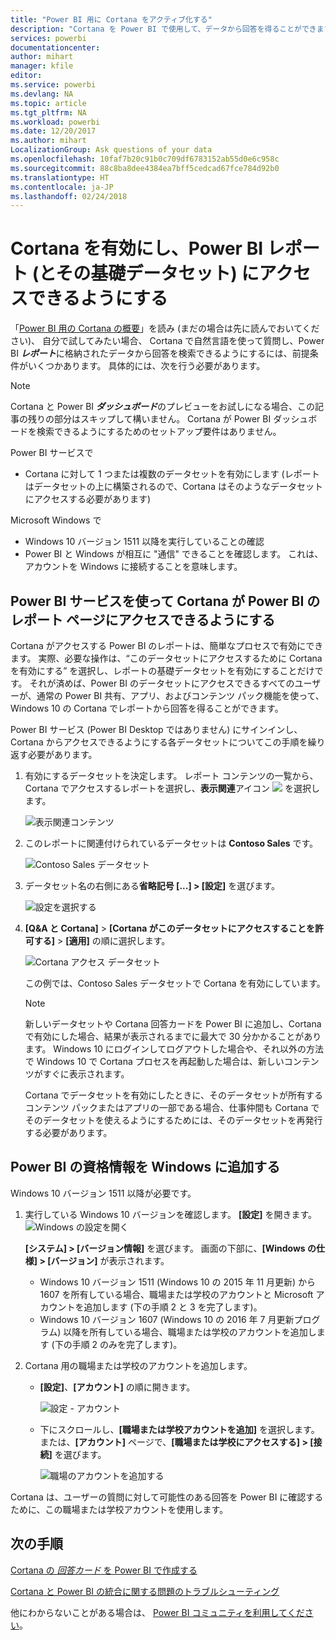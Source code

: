 ```yaml
---
title: "Power BI 用に Cortana をアクティブ化する"
description: "Cortana を Power BI で使用して、データから回答を得ることができます。 Power BI のデータセットごとに Cortana をアクティブ化した後、Windows デバイスから Cortana がデータセットにアクセスできるようにします。"
services: powerbi
documentationcenter: 
author: mihart
manager: kfile
editor: 
ms.service: powerbi
ms.devlang: NA
ms.topic: article
ms.tgt_pltfrm: NA
ms.workload: powerbi
ms.date: 12/20/2017
ms.author: mihart
LocalizationGroup: Ask questions of your data
ms.openlocfilehash: 10faf7b20c91b0c709df6783152ab55d0e6c958c
ms.sourcegitcommit: 88c8ba8dee4384ea7bff5cedcad67fce784d92b0
ms.translationtype: HT
ms.contentlocale: ja-JP
ms.lasthandoff: 02/24/2018
---
```

# <a name="enable-cortana-to-access-power-bi-reports-and-their-underlying-datasets"></a>Cortana を有効にし、Power BI レポート (とその基礎データセット) にアクセスできるようにする
「[Power BI 用の Cortana の概要](service-cortana-intro.md)」を読み (まだの場合は先に読んでおいてください)、 自分で試してみたい場合、  Cortana で自然言語を使って質問し、Power BI ***レポート***に格納されたデータから回答を検索できるようにするには、前提条件がいくつかあります。 具体的には、次を行う必要があります。

> [!NOTE]
> Cortana と Power BI ***ダッシュボード***のプレビューをお試しになる場合、この記事の残りの部分はスキップして構いません。 Cortana が Power BI ダッシュボードを検索できるようにするためのセットアップ要件はありません。
> 
> 

Power BI サービスで

* Cortana に対して 1 つまたは複数のデータセットを有効にします (レポートはデータセットの上に構築されるので、Cortana はそのようなデータセットにアクセスする必要があります)

Microsoft Windows で

* Windows 10 バージョン 1511 以降を実行していることの確認
* Power BI と Windows が相互に "通信" できることを確認します。 これは、アカウントを Windows に接続することを意味します。

## <a name="use-power-bi-service-to-enable-cortana-to-access-report-pages-in-power-bi"></a>Power BI サービスを使って Cortana が Power BI のレポート ページにアクセスできるようにする
Cortana がアクセスする Power BI のレポートは、簡単なプロセスで有効にできます。  実際、必要な操作は、“このデータセットにアクセスするために Cortana を有効にする” を選択し、レポートの基礎データセットを有効にすることだけです。 それが済めば、Power BI のデータセットにアクセスできるすべてのユーザーが、通常の Power BI 共有、アプリ、およびコンテンツ パック機能を使って、Windows 10 の Cortana でレポートから回答を得ることができます。

Power BI サービス (Power BI Desktop ではありません) にサインインし、Cortana からアクセスできるようにする各データセットについてこの手順を繰り返す必要があります。

1. 有効にするデータセットを決定します。 レポート コンテンツの一覧から、Cortana でアクセスするレポートを選択し、**表示関連**アイコン ![](media/service-cortana-enable/power-bi-cortana-view-related-icon.png) を選択します。
   
    ![表示関連コンテンツ](media/service-cortana-enable/power-bi-view-related.png)
2. このレポートに関連付けられているデータセットは **Contoso Sales** です。
   
    ![Contoso Sales データセット](media/service-cortana-enable/power-bi-identify-dataset.png)
3. データセット名の右側にある**省略記号 [...] > [設定]** を選びます。  
   
    ![設定を選択する](media/service-cortana-enable/power-bi-settings-cortana.png)
4. **[Q&A と Cortana]** > **[Cortana がこのデータセットにアクセスすることを許可する]** > **[適用]** の順に選択します。
   
   ![Cortana アクセス データセット](media/service-cortana-enable/power-bi-cortana-enable-new.png)
   
   この例では、Contoso Sales データセットで Cortana を有効にしています。
   
   > [!NOTE]
   > 新しいデータセットや Cortana 回答カードを Power BI に追加し、Cortana で有効にした場合、結果が表示されるまでに最大で 30 分かかることがあります。 Windows 10 にログインしてログアウトした場合や、それ以外の方法で Windows 10 で Cortana プロセスを再起動した場合は、新しいコンテンツがすぐに表示されます。
   > 
   > Cortana でデータセットを有効にしたときに、そのデータセットが所有するコンテンツ パックまたはアプリの一部である場合、仕事仲間も Cortana でそのデータセットを使えるようにするためには、そのデータセットを再発行する必要があります。
   > 
   > 

## <a name="add-your-power-bi-credentials-to-windows"></a>Power BI の資格情報を Windows に追加する
Windows 10 バージョン 1511 以降が必要です。

1. 実行している Windows 10 バージョンを確認します。 **[設定]** を開きます。
    ![Windows の設定を開く](media/service-cortana-enable/power-bi-cortana-windows.png)

    **[システム] > [バージョン情報]** を選びます。 画面の下部に、**[Windows の仕様] > [バージョン]** が表示されます。

   * Windows 10 バージョン 1511 (Windows 10 の 2015 年 11 月更新) から 1607 を所有している場合、職場または学校のアカウントと Microsoft アカウントを追加します (下の手順 2 と 3 を完了します)。
   * Windows 10 バージョン 1607 (Windows 10 の 2016 年 7 月更新プログラム) 以降を所有している場合、職場または学校のアカウントを追加します (下の手順 2 のみを完了します)。
1. Cortana 用の職場または学校のアカウントを追加します。
   
   * **[設定]**、**[アカウント]** の順に開きます。
     
       ![設定 - アカウント](media/service-cortana-enable/power-bi-windows-accounts.png)
   * 下にスクロールし、**[職場または学校アカウントを追加]** を選択します。 または、**[アカウント]** ページで、**[職場または学校にアクセスする] > [接続]** を選びます。
     
     ![職場のアカウントを追加する](media/service-cortana-enable/power-bi-add-work-account2.png)

Cortana は、ユーザーの質問に対して可能性のある回答を Power BI に確認するために、この職場または学校アカウントを使用します。

## <a name="next-steps"></a>次の手順
[Cortana の *回答カード* を Power BI で作成する](service-cortana-answer-cards.md)

[Cortana と Power BI の統合に関する問題のトラブルシューティング](service-cortana-troubleshoot.md)

他にわからないことがある場合は、 [Power BI コミュニティを利用してください](http://community.powerbi.com/)。

